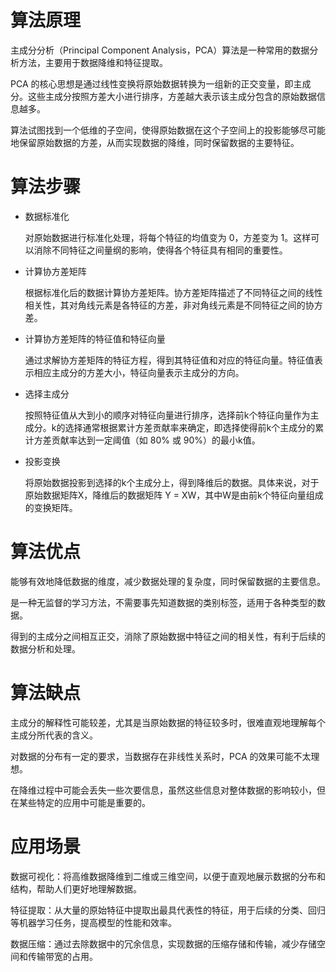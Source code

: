 # 算法原理
主成分分析（Principal Component Analysis，PCA）算法是一种常用的数据分析方法，主要用于数据降维和特征提取。

PCA 的核心思想是通过线性变换将原始数据转换为一组新的正交变量，即主成分。这些主成分按照方差大小进行排序，方差越大表示该主成分包含的原始数据信息越多。

算法试图找到一个低维的子空间，使得原始数据在这个子空间上的投影能够尽可能地保留原始数据的方差，从而实现数据的降维，同时保留数据的主要特征。
# 算法步骤
- 数据标准化

    对原始数据进行标准化处理，将每个特征的均值变为 0，方差变为 1。这样可以消除不同特征之间量纲的影响，使得各个特征具有相同的重要性。
- 计算协方差矩阵

    根据标准化后的数据计算协方差矩阵。协方差矩阵描述了不同特征之间的线性相关性，其对角线元素是各特征的方差，非对角线元素是不同特征之间的协方差。
- 计算协方差矩阵的特征值和特征向量

    通过求解协方差矩阵的特征方程，得到其特征值和对应的特征向量。特征值表示相应主成分的方差大小，特征向量表示主成分的方向。
- 选择主成分

    按照特征值从大到小的顺序对特征向量进行排序，选择前k个特征向量作为主成分。k的选择通常根据累计方差贡献率来确定，即选择使得前k个主成分的累计方差贡献率达到一定阈值（如 80% 或 90%）的最小k值。
- 投影变换

    将原始数据投影到选择的k个主成分上，得到降维后的数据。具体来说，对于原始数据矩阵X，降维后的数据矩阵 Y = XW，其中W是由前k个特征向量组成的变换矩阵。
# 算法优点
能够有效地降低数据的维度，减少数据处理的复杂度，同时保留数据的主要信息。

是一种无监督的学习方法，不需要事先知道数据的类别标签，适用于各种类型的数据。

得到的主成分之间相互正交，消除了原始数据中特征之间的相关性，有利于后续的数据分析和处理。
# 算法缺点
主成分的解释性可能较差，尤其是当原始数据的特征较多时，很难直观地理解每个主成分所代表的含义。

对数据的分布有一定的要求，当数据存在非线性关系时，PCA 的效果可能不太理想。

在降维过程中可能会丢失一些次要信息，虽然这些信息对整体数据的影响较小，但在某些特定的应用中可能是重要的。
# 应用场景
数据可视化：将高维数据降维到二维或三维空间，以便于直观地展示数据的分布和结构，帮助人们更好地理解数据。

特征提取：从大量的原始特征中提取出最具代表性的特征，用于后续的分类、回归等机器学习任务，提高模型的性能和效率。

数据压缩：通过去除数据中的冗余信息，实现数据的压缩存储和传输，减少存储空间和传输带宽的占用。
